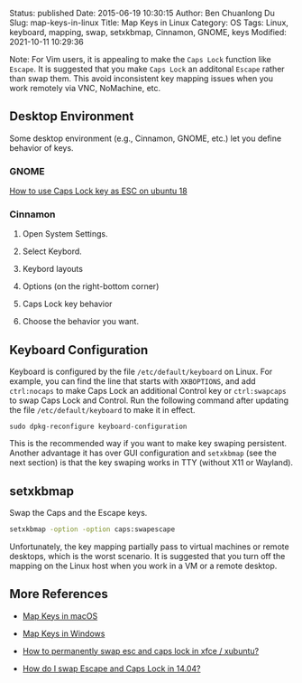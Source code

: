 Status: published
Date: 2015-06-19 10:30:15
Author: Ben Chuanlong Du
Slug: map-keys-in-linux
Title: Map Keys in Linux
Category: OS
Tags: Linux, keyboard, mapping, swap, setxkbmap, Cinnamon, GNOME, keys
Modified: 2021-10-11 10:29:36

Note: For Vim users, it is appealing to make the `Caps Lock` function like `Escape`.
It is suggested that you make `Caps Lock` an additonal `Escape`
rather than swap them.
This avoid inconsistent key mapping issues when you work remotely via VNC, NoMachine, etc.

## Desktop Environment

Some desktop environment (e.g., Cinnamon, GNOME, etc.) let you define behavior of keys.

### GNOME

[How to use Caps Lock key as ESC on ubuntu 18](https://dev.to/yuyabu/how-to-use-caps-lock-key-as-esc-on-ubuntu-18-1g7l)


### Cinnamon

1. Open System Settings.

2. Select Keybord.

3. Keybord layouts

4. Options (on the right-bottom corner)

5. Caps Lock key behavior

6. Choose the behavior you want.

## Keyboard Configuration

Keyboard is configured by the file `/etc/default/keyboard` on Linux.
For example,
you can find the line that starts with `XKBOPTIONS`,
and add `ctrl:nocaps` to make Caps Lock an additional Control key
or `ctrl:swapcaps` to swap Caps Lock and Control.
Run the following command after updating the file `/etc/default/keyboard` to make it in effect.
```
sudo dpkg-reconfigure keyboard-configuration
```
This is the recommended way if you want to make key swaping persistent. 
Another advantage it has over GUI configuration and `setxkbmap` (see the next section)
is that the key swaping works in TTY (without X11 or Wayland).

## setxkbmap

Swap the Caps and the Escape keys.
```bash
setxkbmap -option -option caps:swapescape
```

Unfortunately,
the key mapping partially pass to virtual machines or remote desktops,
which is the worst scenario.
It is suggested that you turn off the mapping on the Linux host
when you work in a VM or a remote desktop.

## More References

- [Map Keys in macOS](http://www.legendu.net/en/blog/map-keys-in-mac/)

- [Map Keys in Windows](http://www.legendu.net/misc/blog/map-keys-in-windows)

- [How to permanently swap esc and caps lock in xfce / xubuntu?](https://unix.stackexchange.com/questions/66775/how-to-permanently-swap-esc-and-caps-lock-in-xfce-xubuntu)

- [How do I swap Escape and Caps Lock in 14.04?](http://askubuntu.com/questions/444714/how-do-i-swap-escape-and-caps-lock-in-14-04/446725#446725)
